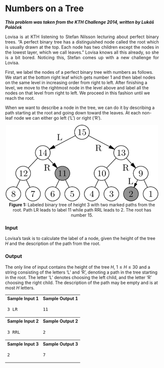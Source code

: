 # Numbers on a Tree #

***This problem was taken from the KTH Challenge 2014, written by Lukáš Poláček***

<p align="justify">
Lovisa is at KTH listening to Stefan Nilsson lecturing about perfect binary trees. “A perfect binary tree has a distinguished node called the root which is usually drawn
at the top. Each node has two children except the nodes in the lowest layer, which we call leaves.” Lovisa knows all this already, so she is a bit bored. Noticing this,
Stefan comes up with a new challenge for Lovisa.

First, we label the nodes of a perfect binary tree with numbers as follows. We start at the bottom right leaf which gets number 1 and then label nodes on the same level in
increasing order from right to left. After finishing a level, we move to the rightmost node in the level above and label all the nodes on that level from right to left. We
proceed in this fashion until we reach the root.

When we want to describe a node in the tree, we can do it by describing a path starting at the root and going down toward the leaves. At each non-leaf node we can either go
left (‘L’) or right (‘R’).

<p align="center">
    <img src="https://github.com/7monaw/ProgrammingSolutions/blob/main/Numbers_on_a_Tree/heap.png" alt
        width="500" 
        height="250"/>
    <br>
    <caption><b>Figure 1:</b> Labeled binary tree of height 3 with two marked paths from the root. Path LR leads to label 11 while path RRL leads to 2. The root has number 15.</caption>
</p>


### Input ###
Lovisa’s task is to calculate the label of a node, given the height of the tree $H$ and the description of the path from the root.

### Output ###
The only line of input contains the height of the tree $H$, $1 \le H \le 30$ and a string consisting of the letters ‘L’ and ‘R’, denoting a path in the tree starting in the
root. The letter ‘L’ denotes choosing the left child, and the letter ‘R’ choosing the right child. The description of the path may be empty and is at most $H$ letters.

</p>

<table>
    <tr>
        <th>Sample Input 1</th>
        <th>Sample Output 1</th>
    </tr>
    <tr>
        <td valign="top">
            <pre>3 LR</pre>
            </td>
            <td valign="top">
            <pre>11</pre>
        </td>
    </tr>
    <tr>
        <th>Sample Input 2</th>
        <th>Sample Output 2</th>
    </tr>
    <tr>
        <td valign="top">
        <pre>3 RRL</pre>
        </td>
        <td valign="top">
        <pre>2</pre>
        </td>
    </tr>
    <tr>
        <th>Sample Input 3</th>
        <th>Sample Output 3</th>
    </tr>
    <tr>
        <td valign="top">
        <pre>2 </pre>
        </td>
        <td valign="top">
        <pre>7</pre>
        </td>
    </tr>
</table>
